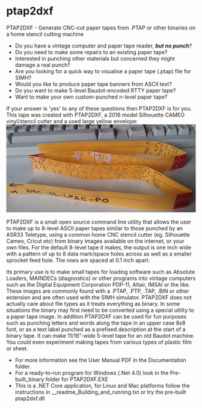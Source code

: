 ﻿# ptap2dxf
PTAP2DXF - Generate CNC-cut paper tapes from .PTAP or other binaries on a home stencil cutting machine 

* Do you have a vintage computer and paper tape reader, <b><i>but no punch</i></b>?
* Do you need to make some repairs to an existing paper tape?
* Interested in punching other materials but concerned they might damage a real punch?
* Are you looking for a quick way to visualise a paper tape (.ptap) file for SIMH?
* Would you like to produce paper tape banners from ASCII text?
* Do you want to make 5-level Baudot-encoded RTTY paper tape?
* Want to make your own custom-punched n-level paper tape?

If your answer is 'yes' to any of these questions then PTAP2DXF is for you.
This tape was created with PTAP2DXF, a 2016 model Silhouette CAMEO vinyl/stencil cutter and a used large yellow envelope:
![alt text](https://github.com/1944GPW/ptap2dxf/blob/master/Photos%20and%20screenshots/19_finished_tape_2_small.jpg?raw=true)

PTAP2DXF is a small open source command line utility that allows the user to make up to 8-level ASCII paper tapes similar to those 
punched by an ASR33 Teletype, using a common home CNC stencil cutter (eg. Silhouette Cameo, Cricut etc) from binary images available on the internet, or your own files. 
For the default 8-level tape it makes, the output is one inch wide with a pattern of up to 8 data mark/space holes across 
as well as a smaller sprocket feed hole. The rows are spaced at 0.1 inch apart.

Its primary use is to make small tapes for loading software such as Absolute Loaders, MAINDECs (diagnostics)  or other programs 
into vintage computers such as the Digital Equipment Corporation PDP-11, Altair, IMSAI or the like. These images are commonly 
found with a .PTAP, .PTP, .TAP, .BIN or other extension and are often used with the SIMH simulator. PTAP2DXF does not actually 
care about file types as it treats everything as binary. In some situations the binary may first need to be converted using a 
special utility to a paper tape image. In addition PTAP2DXF can be used for fun purposes such as punching letters and words 
along the tape in an upper case 8x8 font, or as a text label punched as a prefixed description at the start of a binary tape. 
It can make 11/16”-wide 5-level tape for an old Baudot machine. You could even experiment making tapes from various types of 
plastic film or sheet.

* For more information see the User Manual PDF in the Documentation folder.
* For a ready-to-run program for Windows (.Net 4.0) look in the Pre-built_binary folder for PTAP2DXF.EXE
* This is a .NET Core application, for Linux and Mac platforms follow the instructions in __readme_Building_and_running.txt or try the pre-built ptap2dxf.dll
